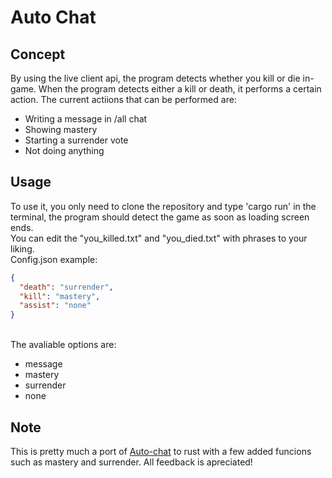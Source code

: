 # Auto Chat

## Concept

By using the live client api, the program detects whether you kill or die in-game.
When the program detects either a kill or death, it performs a certain action.
The current actiions that can be performed are:
- Writing a message in /all chat
- Showing mastery
- Starting a surrender vote
- Not doing anything

## Usage

To use it, you only need to clone the repository and type 'cargo run' in the terminal, the program should detect the game as soon as loading screen ends.
<br>You can edit the "you_killed.txt" and "you_died.txt" with phrases to your liking.
<br>Config.json example:
<br>
```json
{
  "death": "surrender",
  "kill": "mastery",
  "assist": "none"
}

```
<br>The avaliable options are:
- message
- mastery
- surrender
- none

## Note

This is pretty much a port of [Auto-chat](https://github.com/Gabattal/Scripts-LeagueOfLegends/tree/main/Auto-Chat) to rust with a few added funcions such as mastery and surrender.
All feedback is apreciated!
